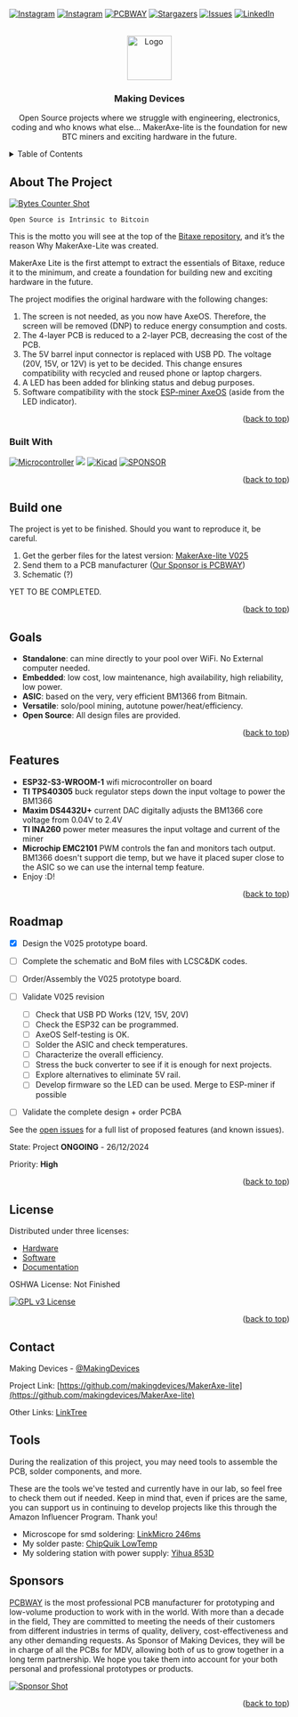 <!-- Improved compatibility of back to top link: See: https://github.com/othneildrew/Best-README-Template/pull/73 -->
<a name="readme-top"></a>
<!--
*** Thanks for checking out the Best-README-Template. If you have a suggestion
*** that would make this better, please fork the repo and create a pull request
*** or simply open an issue with the tag "enhancement".
*** Don't forget to give the project a star!
*** Thanks again! Now go create something AMAZING! :D
-->



<!-- PROJECT SHIELDS -->
<!--
*** I'm using markdown "reference style" links for readability.
*** Reference links are enclosed in brackets [ ] instead of parentheses ( ).
*** See the bottom of this document for the declaration of the reference variables
*** for contributors-url, forks-url, etc. This is an optional, concise syntax you may use.
*** https://www.markdownguide.org/basic-syntax/#reference-style-links
-->
[![Instagram][ig-shield]][ig-url]
[![Instagram][yt-shield]][yt-url]
[![PCBWAY][sponsor-shield]][sponsor-url]
[![Stargazers][stars-shield]][stars-url]
[![Issues][issues-shield]][issues-url]
[![LinkedIn][linkedin-shield]][linkedin-url]



<!-- PROJECT LOGO -->
<br />
<div align="center">
  <a href="https://makingdevices.com/links/">
    <img src="images/logo.png" alt="Logo" width="80" height="80">
  </a>

<h3 align="center">Making Devices</h3>

  <p align="center">
    Open Source projects where we struggle with engineering, electronics, coding and who knows what else... MakerAxe-lite is the foundation for new BTC miners and exciting hardware in the future. 
  </p>
</div>



<!-- TABLE OF CONTENTS -->
<details>
  <summary>Table of Contents</summary>
  <ol>
    <li>
      <a href="#about-the-project">About The Project</a>
      <ul>
        <li><a href="#built-with">Built With</a></li>
      </ul>
    </li>
    <li>
      <a href="#Build-one">Build one</a>
      <ul>
      </ul>
    </li>
    <li><a href="#goals">Goals</a></li>
    <li><a href="#features">Features</a></li>
    <li><a href="#roadmap">Roadmap</a></li>
    <li><a href="#license">License</a></li>
    <li><a href="#contact">Contact</a></li>
    <li><a href="#tools">Tools</a></li>
    <li><a href="#Sponsor">Sponsor</a></li>
  </ol>
</details>



<!-- ABOUT THE PROJECT -->
## About The Project

[![Bytes Counter Shot][product-screenshot]](https://makingdevices.com/)

```
Open Source is Intrinsic to Bitcoin
```

This is the motto you will see at the top of the [Bitaxe repository](https://github.com/skot/bitaxe), and it’s the reason Why MakerAxe-Lite was created.

MakerAxe Lite is the first attempt to extract the essentials of Bitaxe, reduce it to the minimum, and create a foundation for building new and exciting hardware in the future.

The project modifies the original hardware with the following changes:

1. The screen is not needed, as you now have AxeOS. Therefore, the screen will be removed (DNP) to reduce energy consumption and costs.
2. The 4-layer PCB is reduced to a 2-layer PCB, decreasing the cost of the PCB.
3. The 5V barrel input connector is replaced with USB PD. The voltage (20V, 15V, or 12V) is yet to be decided. This change ensures compatibility with recycled and reused phone or laptop chargers.
4. A LED has been added for blinking status and debug purposes.
5. Software compatibility with the stock [ESP-miner AxeOS](https://github.com/skot/ESP-Miner) (aside from the LED indicator).

<p align="right">(<a href="#readme-top">back to top</a>)</p>

### Built With

[![Microcontroller][ESP32]][ESP32-url]
[![](https://dcbadge.vercel.app/api/server/3E8ca2dkcC)](https://discord.gg/3E8ca2dkcC)
[![Kicad][kicad-shield]][kicad-url]
[![SPONSOR][sponsor-icon]][sponsor-url]

<p align="right">(<a href="#readme-top">back to top</a>)</p>

<!-- GETTING STARTED -->

## Build one
The project is yet to be finished. Should you want to reproduce it, be careful. 

1. Get the gerber files for the latest version: [MakerAxe-lite V025](/Gerber/makeraxe-litev025.zip) 
2. Send them to a PCB manufacturer ([Our Sponsor is PCBWAY][sponsor-url])
3. Schematic (?)

YET TO BE COMPLETED.

<p align="right">(<a href="#readme-top">back to top</a>)</p>

<!-- GOALS -->
## Goals
- **Standalone**: can mine directly to your pool over WiFi. No External computer needed.
- **Embedded**: low cost, low maintenance, high availability, high reliability, low power.
- **ASIC**: based on the very, very efficient BM1366 from Bitmain.
- **Versatile**: solo/pool mining, autotune power/heat/efficiency.
- **Open Source**: All design files are provided.

<p align="right">(<a href="#readme-top">back to top</a>)</p>

<!-- FEATURES -->
## Features
- **ESP32-S3-WROOM-1** wifi microcontroller on board
- **TI TPS40305** buck regulator steps down the input voltage to power the BM1366
- **Maxim DS4432U+** current DAC digitally adjusts the BM1366 core voltage from 0.04V to 2.4V
- **TI INA260** power meter measures the input voltage and current of the miner
- **Microchip EMC2101** PWM controls the fan and monitors tach output. BM1366 doesn't support die temp, but we have it placed super close to the ASIC so we can use the internal temp feature.
- Enjoy :D!

<p align="right">(<a href="#readme-top">back to top</a>)</p>

<!-- ROADMAP -->
## Roadmap

- [X] Design the V025 prototype board.
- [ ] Complete the schematic and BoM files with LCSC&DK codes. 
- [ ] Order/Assembly the V025 prototype board.
- [ ] Validate V025 revision
  - [ ] Check that USB PD Works (12V, 15V, 20V)
  - [ ] Check the ESP32 can be programmed. 
  - [ ] AxeOS Self-testing is OK.
  - [ ] Solder the ASIC and check temperatures.
  - [ ] Characterize the overall efficiency.
  - [ ] Stress the buck converter to see if it is enough for next projects.
  - [ ] Explore alternatives to eliminate 5V rail.
  - [ ] Develop firmware so the LED can be used. Merge to ESP-miner if possible
- [ ] Validate the complete design + order PCBA 


See the [open issues](https://github.com/makingdevices/MakerAxe-lite/issues) for a full list of proposed features (and known issues).

State: Project <b>ONGOING</b> - 26/12/2024

Priority: <b>High</b>

<p align="right">(<a href="#readme-top">back to top</a>)</p>

<!-- LICENSE -->
## License

Distributed under three licenses:
- [Hardware](/License/HW_cern_ohl_s_v2.pdf)
- [Software](/License/SW_GPLv3.0.txt)
- [Documentation](/License/Documentation_CC-BY-SA-4.0.txt)

OSHWA License: Not Finished

[![GPL v3 License][license-shield]][license-url] 
<p align="right">(<a href="#readme-top">back to top</a>)</p>

<!-- CONTACT -->
## Contact

Making Devices - [@MakingDevices](https://www.instagram.com/makingdevices/)

Project Link: [https://github.com/makingdevices/MakerAxe-lite](https://github.com/makingdevices/MakerAxe-lite)

Other Links: [LinkTree](https://makingdevices.com/links/)

<!-- Tools -->
## Tools

During the realization of this project, you may need tools to assemble the PCB, solder components, and more.

These are the tools we've tested and currently have in our lab, so feel free to check them out if needed. Keep in mind that, even if prices are the same, you can support us in continuing to develop projects like this through the Amazon Influencer Program. Thank you!

- Microscope for smd soldering: [LinkMicro 246ms](https://amzn.to/3ZMVvwG)
- My solder paste: [ChipQuik LowTemp](https://amzn.to/3ZPYBjz)
- My soldering station with power supply: [Yihua 853D](https://amzn.to/3DwH0Wh)


<!-- Sponsor -->
## Sponsors

[PCBWAY](https://www.pcbway.com/?from=makingdevices) is the most professional PCB manufacturer for prototyping and low-volume production to work with in the world. With more than a decade in the field, They are committed to meeting the needs of their customers from different industries in terms of quality, delivery, cost-effectiveness and any other demanding requests. As Sponsor of Making Devices, they will be in charge of all the PCBs for MDV, allowing both of us to grow together in a long term partnership. We hope you take them into account for your both personal and professional prototypes or products.

[![Sponsor Shot][sponsor-pcb-1]][sponsor-url]


<p align="right">(<a href="#readme-top">back to top</a>)</p>

<!-- MARKDOWN LINKS & IMAGES -->
<!-- https://www.markdownguide.org/basic-syntax/#reference-style-links -->
[contributors-shield]: https://img.shields.io/github/contributors/makingdevices/MakerAxe-lite.svg?style=for-the-badge
[contributors-url]: https://github.com/makingdevices/MakerAxe-lite/graphs/contributors
[forks-shield]: https://img.shields.io/github/forks/makingdevices/MakerAxe-lite.svg?style=for-the-badge
[forks-url]: https://github.com/makingdevices/MakerAxe-lite/network/members
[stars-shield]: https://img.shields.io/github/stars/makingdevices/MakerAxe-lite.svg?style=for-the-badge
[stars-url]: https://github.com/makingdevices/MakerAxe-lite/stargazers
[issues-shield]: https://img.shields.io/github/issues/makingdevices/MakerAxe-lite.svg?style=for-the-badge
[issues-url]: https://github.com/makingdevices/MakerAxe-lite/issues
[license-shield]: /images/license.png
[license-url]: https://github.com/makingdevices/MakerAxe-lite/tree/main/License
[linkedin-shield]: https://img.shields.io/badge/-LinkedIn-black.svg?style=for-the-badge&logo=linkedin&colorB=555
[linkedin-url]: https://www.linkedin.com/company/making-devices/
[sponsor-shield]: https://img.shields.io/badge/SPONSOR-PCBWAY-black.svg?style=for-the-badge&colorB=1200
[sponsor-url]: https://www.pcbway.com/?from=makingdevices
[sponsor-screenshot]: /images/PCB_sponsor.png
[sponsor-pcb-1]: /images/makeraxe_pcb1.jpg
[sponsor-wurth-1]: /images/wurth_1.gif
[sponsor-wurth-3]: /images/wurth_3.jpg
[sponsor-url-wurth]: https://www.we-online.com/en
[product-screenshot]: images/render_front_pcb.png
[ESP32]: https://img.shields.io/badge/ESP32_S3-7c0a02?style=for-the-badge
[ESP32-url]: https://www.espressif.com/sites/default/files/documentation/esp32-s3-wroom-1_wroom-1u_datasheet_en.pdf
[kicad-shield]: https://img.shields.io/badge/kicad-0b03fc?style=for-the-badge&logo=kicad&logoColor=white
[kicad-url]: https://www.kicad.org/
[YT-screenshot]: images/YT_assembly.PNG
[sponsor-icon]:  https://img.shields.io/badge/-PCBWAY-black.svg?style=for-the-badge&colorB=1200
[ig-shield]: https://img.shields.io/badge/instagram-a83297?style=for-the-badge&logo=instagram&logoColor=white
[ig-url]: https://www.instagram.com/makingdevices/
[yt-shield]: https://img.shields.io/badge/youtube-ff0000?style=for-the-badge&logo=youtube&logoColor=white
[yt-url]: https://www.youtube.com/@MakingDevices
[MPLAB-C]: https://img.shields.io/badge/MPLAB%20C18-DD0031?style=for-the-badge&logo=C&logoColor=white
[Arduino]: https://img.shields.io/badge/ARDUINO-00878F?style=for-the-badge&logo=arduino&logoColor=white
[wurth-icon]: https://img.shields.io/badge/Wurth%20elektronik-FF0031?style=for-the-badge&logoColor=white
[Arduino-url]: https://www.arduino.cc/
[MPLAB-C-url]: https://www.microchip.com/en-us/development-tool/SW006011
[Svelte.dev]: https://img.shields.io/badge/Svelte-4A4A55?style=for-the-badge&logo=svelte&logoColor=FF3E00
[Svelte-url]: https://svelte.dev/
[Laravel.com]: https://img.shields.io/badge/Laravel-FF2D20?style=for-the-badge&logo=laravel&logoColor=white
[Laravel-url]: https://laravel.com
[Bootstrap.com]: https://img.shields.io/badge/Bootstrap-563D7C?style=for-the-badge&logo=bootstrap&logoColor=white
[Bootstrap-url]: https://getbootstrap.com
[JQuery.com]: https://img.shields.io/badge/jQuery-0769AD?style=for-the-badge&logo=jquery&logoColor=white
[JQuery-url]: https://jquery.com 
